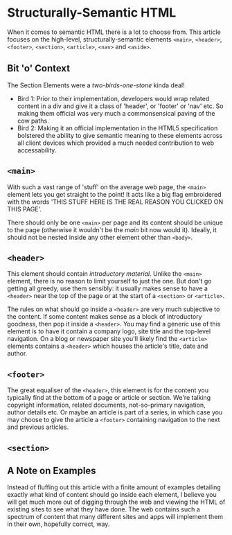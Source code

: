 # Structurally-Semantic HTML

When it comes to semantic HTML there is a lot to choose from. This article focuses on the high-level, structurally-semantic elements `<main>`, `<header>`, `<footer>`, `<section>`, `<article>`, `<nav>` and `<aside>`.

## Bit 'o' Context

The Section Elements were a *two-birds-one-stone* kinda deal!

* Bird 1: Prior to their implementation, developers would wrap related content in a div and give it a class of 'header', or 'footer' or 'nav' etc. So making them official was very much a commonsensical paving of the cow paths.
* Bird 2: Making it an official implementation in the HTML5 specification bolstered the ability to give semantic meaning to these elements across all client devices which provided a much needed contribution to web accessability.

## `<main>`
With such a vast range of 'stuff' on the average web page, the `<main>` element lets you get straight to the point! It acts like a big flag embroidered with the words 'THIS STUFF HERE IS THE REAL REASON YOU CLICKED ON THIS PAGE'.  

There should only be one `<main>` per page and its content should be unique to the page (otherwise it wouldn't be the *main* bit now would it). Ideally, it should not be nested inside any other element other than `<body>`.

## `<header>`
This element should contain *introductory material*. Unlike the `<main>` element, there is no reason to limit yourself to just the one. But don't go getting all greedy, use them sensibly: it usually makes sense to have a `<header>` near the top of the page or at the start of a `<section>` or `<article>`.

The rules on what should go inside a `<header>` are very much subjective to the content. If some content makes sense as a block of introductory goodness, then pop it inside a `<header>`. You may find a generic use of this element is to have it contain a company logo, site title and the top-level navigation. On a blog or newspaper site you'll likely find the `<article>` elements contains a `<header>` which houses the article's title, date and author.

## `<footer>`
The great equaliser of the `<header>`, this element is for the content you typically find at the bottom of a page or article or section. We're talking copyright information, related documents, not-so-primary navigation, author details etc. Or maybe an article is part of a series, in which case you may choose to give the article a `<footer>` containing navigation to the next and previous articles.

## `<section>`










## A Note on Examples
Instead of fluffing out this article with a finite amount of examples detailing exactly what kind of content should go inside each element, I believe you will get much more out of digging through the web and viewing the HTML of existing sites to see what they have done. The web contains such a spectrum of content that many different sites and apps will implement them in their own, hopefully correct, way. 